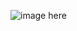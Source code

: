 ![image here](https://images.pexels.com/photos/18308288/pexels-photo-18308288/free-photo-of-lac-d-allos.jpeg)
